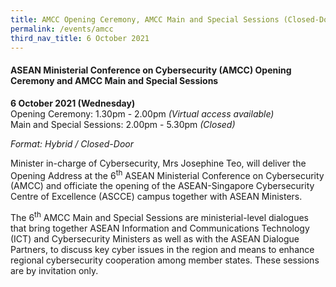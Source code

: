 ```yaml
---
title: AMCC Opening Ceremony, AMCC Main and Special Sessions (Closed-Door)
permalink: /events/amcc
third_nav_title: 6 October 2021
---
```

#### **ASEAN Ministerial Conference on Cybersecurity (AMCC) Opening Ceremony and AMCC Main and Special Sessions**
 
**6 October 2021 (Wednesday)**  
Opening Ceremony: 1.30pm - 2.00pm *(Virtual access available)*  
Main and Special Sessions: 2.00pm - 5.30pm *(Closed)*

*Format: Hybrid / Closed-Door*

Minister in-charge of Cybersecurity, Mrs Josephine Teo, will deliver the Opening Address at the 6<sup>th</sup> ASEAN Ministerial Conference on Cybersecurity (AMCC) and officiate the opening of the ASEAN-Singapore Cybersecurity Centre of Excellence (ASCCE) campus together with ASEAN Ministers. 

The 6<sup>th</sup> AMCC Main and Special Sessions are ministerial-level dialogues that bring together ASEAN Information and Communications Technology (ICT) and Cybersecurity Ministers as well as with the ASEAN Dialogue Partners, to discuss key cyber issues in the region and means to enhance regional cybersecurity cooperation among member states. These sessions are by invitation only.